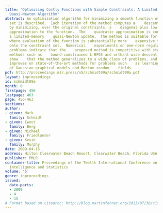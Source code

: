 ```yaml
---
title: 'Optimizing Costly Functions with Simple Constraints: A Limited-Memory Projected
  Quasi-Newton Algorithm'
abstract: An optimization algorithm for minimizing a smooth function over a    convex
  set is described.  Each iteration of the method computes a    descent direction
  by minimizing, over the original constraints, a    diagonal plus low-rank quadratic
  approximation to the function.  The    quadratic approximation is constructed using
  a limited-memory    quasi-Newton update.  The method is suitable for large-scale    problems
  where evaluation of the function is substantially more    expensive than projection
  onto the constraint set.  Numerical    experiments on one-norm regularized test
  problems indicate that the    proposed method is competitive with state-of-the-art
  methods such as    bound-constrained L-BFGS and orthant-wise descent. We further
  show    that the method generalizes to a wide class of problems, and     substantially
  improves on state-of-the-art methods for problems such    as learning the structure
  of Gaussian graphical models and Markov random    fields.
pdf: http://proceedings.mlr.press/v5/schmidt09a/schmidt09a.pdf
layout: inproceedings
id: schmidt09a
month: 0
firstpage: 456
lastpage: 463
page: 456-463
sections: 
author:
- given: Mark
  family: Schmidt
- given: Ewout
  family: Berg
- given: Michael
  family: Friedlander
- given: Kevin
  family: Murphy
date: 2009-04-15
address: Hilton Clearwater Beach Resort, Clearwater Beach, Florida USA
publisher: PMLR
container-title: Proceedings of the Twelth International Conference on Artificial
  Intelligence and Statistics
volume: '5'
genre: inproceedings
issued:
  date-parts:
  - 2009
  - 4
  - 15
# Format based on citeproc: http://blog.martinfenner.org/2013/07/30/citeproc-yaml-for-bibliographies/
---
```

